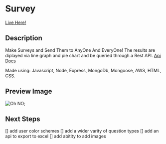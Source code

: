 # Survey
[Live Here!](https://surveyapiandcharts.herokuapp.com/#)
## Description
Make Surveys and Send Them to AnyOne And EveryOne!
The results are diplayed via line graph and pie chart and be queried through a Rest API. [Api Docs](https://surveyapiandcharts.herokuapp.com/api?) 

Made using: Javascript, Node, Express, MongoDb, Mongoose, AWS, HTML, CSS.

## Preview Image
![Oh NO](https://i.imgur.com/LCxVGz7.png);

## Next Steps 
[] add user color schemes
[] add a wider varity of question types 
[] add an api to export to excel
[] add abitity to add images